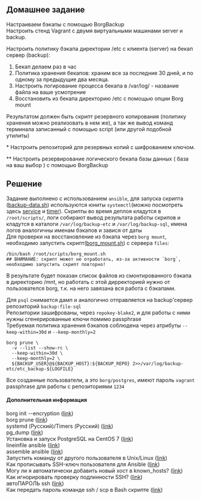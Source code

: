 ## Домашнее задание
Настраиваем бэкапы с помощью BorgBackup  
Настроить стенд Vagrant с двумя виртуальными машинами server и backup.  
  
Настроить политику бэкапа директории /etc с клиента (server) на бекап сервер (backup):  
1) Бекап делаем раз в час  
2) Политика хранения бекапов: храним все за последние 30 дней, и по одному за предыдущие два месяца.  
3) Настроить логирование процесса бекапа в /var/log/ - название файла на ваше усмотрение  
4) Восстановить из бекапа директорию /etc с помощью опции Borg mount  
  
Результатом должен быть скрипт резервного копирования (политику хранения можно реализовать в нем же), а так же вывод команд терминала записанный с помощью script (или другой подобной утилиты)  
  
\* Настроить репозиторий для резервных копий с шифрованием ключом.  
  
** Настроить резервирование логического бекапа базы данных ( база на ваш выбор ) с помощью BorgBackup  

## Решение 
Задание выполнено с использованием `ansible`, для запуска скрипта ([backup-data.sh](https://github.com/dbudakov/17.backup/blob/master/homework/scripts/backup-data.sh)) используются юниты `systemctl`(можно посмотреть здесь [service](https://github.com/dbudakov/17.backup/blob/master/homework/roles/templates/borg_backup.service) и [timer](https://github.com/dbudakov/17.backup/blob/master/homework/roles/templates/borg_backup.timer)). Cкрипты во время деплоя кладутся в `/root/scripts/`, логи собирают вывод результата работы скрипов и кладутся в каталоги `/var/log/backup-etc` и `/var/log/backup-sql`, имена логов аналогичны именам бэкапов и завися от даты  
Для проверки на восстановление из бэкапа через `borg mount`, необходимо запустить скрипт([borg_mount.sh](https://github.com/dbudakov/17.backup/blob/master/homework/scripts/borg_mount.sh)) с сервера `files`:  
```
/bin/bash /root/scripts/borg_mount.sh
## ВНИМАНИЕ: скрипт может не отработать, из-за активности `borg`, необходимо запустить скрипт повторно!   
```
В результате будет показан список файлов из смонтированного бэкапа в директорию /mnt, но работать с этой дирректорией нужно от пользователся borg, т.к. на него завязана вся работа с бэкапами.   

Для `psql` снимается дамп и аналогично отправляется на backup'сервер репозиторий `backup:file-sql`    
Репозитории зашифрованы, через `repokey-blake2`, и для работы с ними нужны сгенерированные ключи помимо passphrase   
Требуемая политика хранения бэкапов соблюдена через атрибуты  `--keep-within=30d` и `--keep-monthly=2`  
```
borg prune \
  -v --list --show-rc \
  --keep-within=30d \
  --keep-monthly=2 \ 
  ${BACKUP_USER}@${BACKUP_HOST}:${BACKUP_REPO} 2>>/var/log/backup-etc/etc_backup-${LOGFILE}
```

Все созданные пользователи, а это `borg/postgres`, имеют пароль `vagrant`    
passphrase для работы с репозиториями `1234`    

#### Дополнительная информация
  
borg init --encryption ([link](https://borgbackup.readthedocs.io/en/stable/usage/init.html))  
borg prune ([link](https://borgbackup.readthedocs.io/en/stable/usage/prune.html))    
systemd (Русский)/Timers (Русский) ([link](https://wiki.archlinux.org/index.php/Systemd_(%D0%A0%D1%83%D1%81%D1%81%D0%BA%D0%B8%D0%B9)/Timers_(%D0%A0%D1%83%D1%81%D1%81%D0%BA%D0%B8%D0%B9)))  
pg_dump ([link](https://postgrespro.ru/docs/postgresql/11/app-pgdump))  
Установка и запуск PostgreSQL на CentOS 7 ([link](https://www.dmosk.ru/miniinstruktions.php?mini=postgresql-install))    
lineinfile ansible ([link](https://docs.ansible.com/ansible/latest/modules/lineinfile_module.html))    
assemble ansible ([link](https://docs.ansible.com/ansible/latest/modules/assemble_module.html))   
Запустить команду от другого пользователя в Unix/Linux ([link](https://linux-notes.org/zapustit-komandu-ot-drugogo-pol-zovatelya-v-unix-linux/))  
Как прописывать SSH-ключ пользователя для Ansible ([link](https://webhamster.ru/mytetrashare/index/mtb0/1574858250rqmwmqb1qx))  
Могу ли я автоматически добавить новый хост в known_hosts? ([link](https://qastack.ru/server/132970/can-i-automatically-add-a-new-host-to-known-hosts))  
Как игнорировать проверку подлинности SSH? ([link](https://issue.life/questions/32297456))  
автоПАРОЛЬ ssh ([link](https://forum.ubuntu.ru/index.php?topic=220985.0))  
Как передать пароль команде ssh / scp в Bash скрипте ([link](https://itsecforu.ru/2019/02/13/%D0%BA%D0%B0%D0%BA-%D0%BF%D0%B5%D1%80%D0%B5%D0%B4%D0%B0%D1%82%D1%8C-%D0%BF%D0%B0%D1%80%D0%BE%D0%BB%D1%8C-%D0%BA%D0%BE%D0%BC%D0%B0%D0%BD%D0%B4%D0%B5-ssh-scp-%D0%B2-bash-%D1%81%D0%BA%D1%80%D0%B8%D0%BF/)) 

